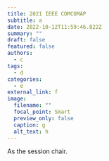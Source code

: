 ```yaml
---
title: 2021 IEEE COMCOMAP
subtitle: a
date: 2022-10-12T11:59:46.822Z
summary: ""
draft: false
featured: false
authors:
  - c
tags:
  - d
categories:
  - e
external_link: f
image:
  filename: ""
  focal_point: Smart
  preview_only: false
  caption: g
  alt_text: h
---
```

As the session chair.
